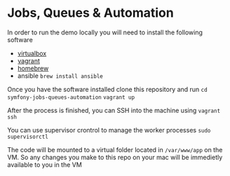 Jobs, Queues & Automation
==============================

In order to run the demo locally you will need to install the following software

- [virtualbox](https://www.virtualbox.org/wiki/Downloads)
- [vagrant](https://www.vagrantup.com/downloads.html)
- [homebrew](http://brew.sh/)
- ansible `brew install ansible`

Once you have the software installed clone this repository and run `cd symfony-jobs-queues-automation` `vagrant up`

After the process is finished, you can SSH into the machine using `vagrant ssh`

You can use supervisor crontrol to manage the worker processes `sudo supervisorctl`

The code will be mounted to a virtual folder located in `/var/www/app` on the VM. So any changes you make to this repo on your mac will be immedietly available to you in the VM

